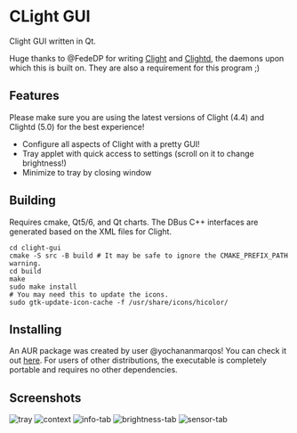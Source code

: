 # CLight GUI

Clight GUI written in Qt.

Huge thanks to @FedeDP for writing [Clight](https://github.com/FedeDP/Clight) and [Clightd](https://github.com/FedeDP/Clightd/), the daemons upon which this is built on. They are also a requirement for this program ;)

## Features
Please make sure you are using the latest versions of Clight (4.4) and Clightd (5.0) for the best experience!
- Configure all aspects of Clight with a pretty GUI!
- Tray applet with quick access to settings (scroll on it to change brightness!)
- Minimize to tray by closing window

## Building
Requires cmake, Qt5/6, and Qt charts. The DBus C++ interfaces are generated based on the XML files for Clight.

```shell
cd clight-gui
cmake -S src -B build # It may be safe to ignore the CMAKE_PREFIX_PATH warning.
cd build
make
sudo make install
# You may need this to update the icons.
sudo gtk-update-icon-cache -f /usr/share/icons/hicolor/
```

## Installing
An AUR package was created by user @yochananmarqos! You can check it out [here](https://aur.archlinux.org/packages/clight-gui-git/). For users of other distributions, the executable is completely portable and requires no other dependencies.

## Screenshots
![tray](https://raw.githubusercontent.com/nullobsi/clight-gui/main/screenshots/tray.png)
![context](https://raw.githubusercontent.com/nullobsi/clight-gui/main/screenshots/context.png)
![info-tab](https://raw.githubusercontent.com/nullobsi/clight-gui/main/screenshots/info-tab.png)
![brightness-tab](https://github.com/nullobsi/clight-gui/blob/main/screenshots/brightness-tab.png)
![sensor-tab](https://raw.githubusercontent.com/nullobsi/clight-gui/main/screenshots/sensor-tab.png)

